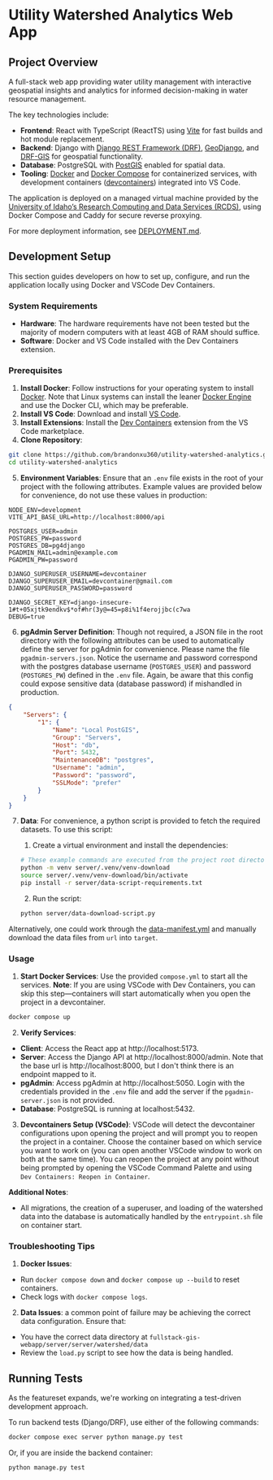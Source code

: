 # Utility Watershed Analytics Web App

## Project Overview
A full-stack web app providing water utility management with interactive geospatial insights and analytics for informed decision-making in water resource management.

The key technologies include:

* **Frontend**: React with TypeScript (ReactTS) using [Vite](https://vite.dev/) for fast builds and hot module replacement.
* **Backend**: Django with [Django REST Framework (DRF)](https://www.django-rest-framework.org/), [GeoDjango](https://docs.djangoproject.com/en/5.1/ref/contrib/gis/), and [DRF-GIS](https://github.com/openwisp/django-rest-framework-gis/tree/master) for geospatial functionality.
* **Database**: PostgreSQL with [PostGIS](https://postgis.net/) enabled for spatial data.
* **Tooling**: [Docker](https://www.docker.com/) and [Docker Compose](https://docs.docker.com/compose/) for containerized services, with development containers ([devcontainers](https://code.visualstudio.com/docs/devcontainers/containers)) integrated into VS Code.

The application is deployed on a managed virtual machine provided by the [University of Idaho’s Research Computing and Data Services (RCDS)](https://hpc.uidaho.edu/index.html), using Docker Compose and Caddy for secure reverse proxying. 

For more deployment information, see [DEPLOYMENT.md](./DEPLOYMENT.md).

## Development Setup
This section guides developers on how to set up, configure, and run the application locally using Docker and VSCode Dev Containers.

### System Requirements
* **Hardware**: The hardware requirements have not been tested but the majority of modern computers with at least 4GB of RAM should suffice.
* **Software**: Docker and VS Code installed with the Dev Containers extension.

### Prerequisites
1. **Install Docker**: Follow instructions for your operating system to install [Docker](https://docs.docker.com/get-started/get-docker/). Note that Linux systems can install the leaner [Docker Engine](https://docs.docker.com/engine/install/) and use the Docker CLI, which may be preferable.
2. **Install VS Code**: Download and install [VS Code](https://code.visualstudio.com/).
3. **Install Extensions**: Install the [Dev Containers](vscode:extension/ms-vscode-remote.remote-containers) extension from the VS Code marketplace.
4. **Clone Repository**:
```bash
git clone https://github.com/brandonxu360/utility-watershed-analytics.git
cd utility-watershed-analytics
```
5. **Environment Variables**: Ensure that an `.env` file exists in the root of your project with the following attributes. Example values are provided below for convenience, do not use these values in production:
```env
NODE_ENV=development
VITE_API_BASE_URL=http://localhost:8000/api

POSTGRES_USER=admin
POSTGRES_PW=password
POSTGRES_DB=pg4django
PGADMIN_MAIL=admin@example.com
PGADMIN_PW=password

DJANGO_SUPERUSER_USERNAME=devcontainer
DJANGO_SUPERUSER_EMAIL=devcontainer@gmail.com
DJANGO_SUPERUSER_PASSWORD=password

DJANGO_SECRET_KEY=django-insecure-1#t+05xjtk9endkv$*of#hr(3y@=45=p8i%1f4erojjbc(c7wa
DEBUG=true
```

6. **pgAdmin Server Definition**: Though not required, a JSON file in the root directory with the following attributes can be used to automatically define the server for pgAdmin for convenience. Please name the file `pgadmin-servers.json`. Notice the username and password correspond with the postgres database username (`POSTGRES_USER`) and password (`POSTGRES_PW`) defined in the `.env` file. Again, be aware that this config could expose sensitive data (database password) if mishandled in production.
```json
{
    "Servers": {
        "1": {
            "Name": "Local PostGIS",
            "Group": "Servers",
            "Host": "db",
            "Port": 5432,
            "MaintenanceDB": "postgres",
            "Username": "admin",
            "Password": "password",
            "SSLMode": "prefer"
        }
    }
}
```
7. **Data**: For convenience, a python script is provided to fetch the required datasets. To use this script:

    1. Create a virtual environment and install the dependencies:
    ```bash
    # These example commands are executed from the project root directory
    python -m venv server/.venv/venv-download
    source server/.venv/venv-download/bin/activate
    pip install -r server/data-script-requirements.txt
    ```

    2. Run the script:
    ```bash
    python server/data-download-script.py
    ```

Alternatively, one could work through the [data-manifest.yml](/server/data-manifest.yaml) and manually download the data files from `url` into `target`.

### Usage
1. **Start Docker Services**: Use the provided `compose.yml` to start all the services. **Note**: If you are using VSCode with Dev Containers, you can skip this step—containers will start automatically when you open the project in a devcontainer.

```bash
docker compose up
```
2. **Verify Services**:
* **Client**: Access the React app at http://localhost:5173.
* **Server**: Access the Django API at http://localhost:8000/admin. Note that the base url is http://localhost:8000, but I don't think there is an endpoint mapped to it.
* **pgAdmin**: Access pgAdmin at http://localhost:5050. Login with the credentials provided in the `.env` file and add the server if the `pgadmin-server.json` is not provided.
* **Database**: PostgreSQL is running at localhost:5432.
3. **Devcontainers Setup (VSCode)**: VSCode will detect the devcontainer configurations upon opening the project and will prompt you to reopen the project in a container. Choose the container based on which service you want to work on (you can open another VSCode window to work on both at the same time). You can reopen the project at any point without being prompted by opening the VSCode Command Palette and using `Dev Containers: Reopen in Container`.

**Additional Notes**:
* All migrations, the creation of a superuser, and loading of the watershed data into the database is automatically handled by the `entrypoint.sh` file on container start.

### Troubleshooting Tips
1. **Docker Issues**:
* Run `docker compose down` and `docker compose up --build` to reset containers.
* Check logs with `docker compose logs`.
2. **Data Issues**: a common point of failure may be achieving the correct data configuration. Ensure that:
* You have the correct data directory at `fullstack-gis-webapp/server/server/watershed/data`
* Review the `load.py` script to see how the data is being handled.

## Running Tests

As the featureset expands, we're working on integrating a test-driven development approach.

To run backend tests (Django/DRF), use either of the following commands:

```bash
docker compose exec server python manage.py test
```

Or, if you are inside the backend container:

```bash
python manage.py test
```
